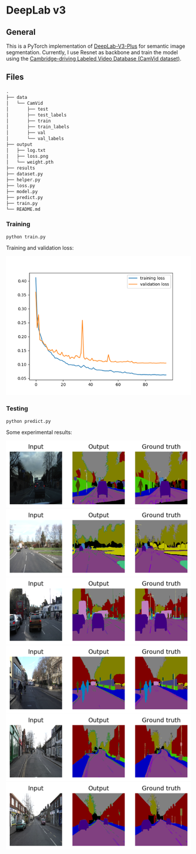 # DeepLab v3
## General
This is a PyTorch implementation of [DeepLab-V3-Plus](https://arxiv.org/pdf/1802.02611) for semantic image segmentation. Currently, I use Resnet as backbone and train the model using the [Cambridge-driving Labeled Video Database (CamVid dataset)](http://mi.eng.cam.ac.uk/research/projects/VideoRec/CamVid).

## Files

```
.
├── data
│   └── CamVid
│       ├── test
│       ├── test_labels
│       ├── train
│       ├── train_labels
│       ├── val
│       └── val_labels
├── output
│   ├── log.txt
│   ├── loss.png
│   └── weight.pth
├── results
├── dataset.py
├── helper.py
├── loss.py
├── model.py
├── predict.py
├── train.py
└── README.md

```
### Training
```
python train.py
```
Training and validation loss:

![Image description](output/loss.png)
### Testing
```
python predict.py
```
Some experimental results:

![Image description](results/0001TP_008820.png)
![Image description](results/0006R0_f01020.png)
![Image description](results/0016E5_04440.png)
![Image description](results/0016E5_08109.png)
![Image description](results/Seq05VD_f03270.png)
![Image description](results/Seq05VD_f04140.png)
